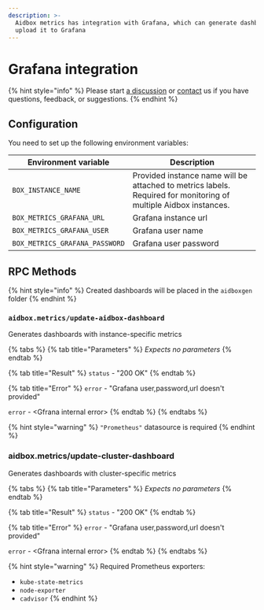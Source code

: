 ```yaml
---
description: >-
  Aidbox metrics has integration with Grafana, which can generate dashboards and
  upload it to Grafana
---
```


# Grafana integration

{% hint style="info" %}
Please start [a discussion](https://github.com/Aidbox/Issues/discussions) or [contact](../../contact-us.md) us if you have questions, feedback, or suggestions.
{% endhint %}

## Configuration

You need to set up the following environment variables:

| Environment variable           | Description                                                                                                      |
| ------------------------------ | ---------------------------------------------------------------------------------------------------------------- |
| `BOX_INSTANCE_NAME`            | Provided instance name will be attached to metrics labels. Required for monitoring of multiple Aidbox instances. |
| `BOX_METRICS_GRAFANA_URL`      | Grafana instance url                                                                                             |
| `BOX_METRICS_GRAFANA_USER`     | Grafana user name                                                                                                |
| `BOX_METRICS_GRAFANA_PASSWORD` | Grafana user password                                                                                            |

## RPC Methods

{% hint style="info" %}
Сreated dashboards will be placed in the `aidboxgen` folder
{% endhint %}

### `aidbox.metrics/update-aidbox-dashboard`

Generates dashboards with instance-specific metrics

{% tabs %}
{% tab title="Parameters" %}
_Expects no parameters_
{% endtab %}

{% tab title="Result" %}
`status` - "200 OK"
{% endtab %}

{% tab title="Error" %}
`error` - "Grafana user,password,url doesn't provided"

`error` - \<Gfrana internal error>
{% endtab %}
{% endtabs %}

{% hint style="warning" %}
`"Prometheus"` datasource is required
{% endhint %}

### aidbox.metrics/update-cluster-dashboard

Generates dashboards with cluster-specific metrics

{% tabs %}
{% tab title="Parameters" %}
_Expects no parameters_
{% endtab %}

{% tab title="Result" %}
`status` - "200 OK"
{% endtab %}

{% tab title="Error" %}
`error` - "Grafana user,password,url doesn't provided"

`error` - \<Gfrana internal error>
{% endtab %}
{% endtabs %}

{% hint style="warning" %}
Required Prometheus exporters:

* `kube-state-metrics`
* `node-exporter`
* `cadvisor`
{% endhint %}
